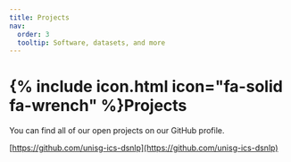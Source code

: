 ```yaml
---
title: Projects
nav:
  order: 3
  tooltip: Software, datasets, and more
---
```


# {% include icon.html icon="fa-solid fa-wrench" %}Projects

You can find all of our open projects on our GitHub profile. 

[https://github.com/unisg-ics-dsnlp](https://github.com/unisg-ics-dsnlp)


